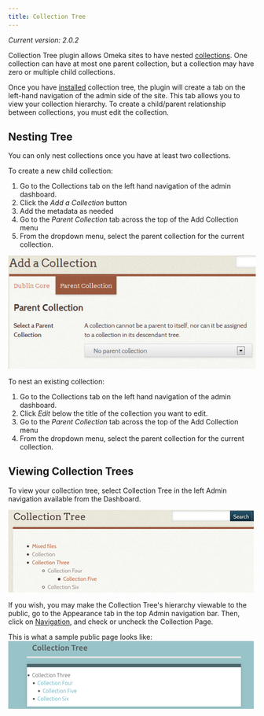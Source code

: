 ```yaml
---
title: Collection Tree
---
```

*Current version: 2.0.2*

Collection Tree plugin allows Omeka sites to have nested [collections](../Managing_Collections.md). One collection can have at most one parent collection, but a collection may have zero or multiple child collections.

Once you have [installed](../Managing_Plugins.md) collection tree, the plugin will create a tab on the left-hand navigation of the admin side of the site. This tab allows you to view your collection hierarchy. To create a child/parent relationship between collections, you must edit the collection.

Nesting Tree
-------------------------------
You can only nest collections once you have at least two collections. 

To create a new child collection:
1. Go to the Collections tab on the left hand navigation of the admin dashboard. 
1. Click the *Add a Collection* button
1. Add the metadata as needed
1. Go to the *Parent Collection* tab across the top of the Add Collection menu
1. From the dropdown menu, select the parent collection for the current collection. 

![Collection tree parent.png](../doc_files/plugin_images/Collection_tree_parent.png)

To nest an existing collection:
1. Go to the Collections tab on the left hand navigation of the admin dashboard. 
1. Click *Edit* below the title of the collection you want to edit.
1. Go to the *Parent Collection* tab across the top of the Add Collection menu
1. From the dropdown menu, select the parent collection for the current collection. 

Viewing Collection Trees
---------------------------------------------------------

To view your collection tree, select Collection Tree in the left Admin navigation available from the Dashboard.

![Collection tree hierarchy, seen on admin side](../doc_files/plugin_images/collectionTree_view.png)

If you wish, you may make the Collection Tree's hierarchy viewable to the public, go to the Appearance tab in the top Admin navigation bar. Then, click on [Navigation](../Managing_Navigation.md), and check or uncheck the Collection Page. 

This is what a sample public page looks like:
![Collection tree hierarchy, seen on public side](../doc_files/plugin_images/collectionTree_pubview.png)

